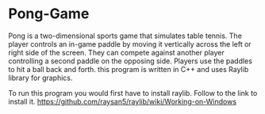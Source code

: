 # Pong-Game

Pong is a two-dimensional sports game that simulates table tennis. The player controls an in-game paddle by moving it vertically across the left or right side of the screen. They can compete against another player controlling a second paddle on the opposing side. Players use the paddles to hit a ball back and forth. this program is written in C++ and uses Raylib library for graphics.

To run this program you would first have to install raylib. Follow to the link to install it. 
https://github.com/raysan5/raylib/wiki/Working-on-Windows
